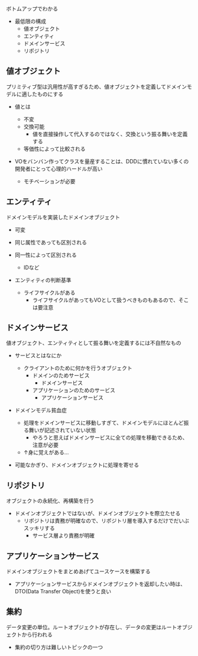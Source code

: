 ボトムアップでわかる

- 最低限の構成
  - 値オブジェクト
  - エンティティ
  - ドメインサービス
  - リポジトリ

## 値オブジェクト

プリミティブ型は汎用性が高すぎるため、値オブジェクトを定義してドメインモデルに適したものにする

- 値とは
  - 不変
  - 交換可能
    - 値を直接操作して代入するのではなく、交換という振る舞いを定義する
  - 等価性によって比較される

- VOをバンバン作ってクラスを量産することは、DDDに慣れていない多くの開発者にとって心理的ハードルが高い
  - モチベーションが必要

## エンティティ

ドメインモデルを実装したドメインオブジェクト

- 可変
- 同じ属性であっても区別される
- 同一性によって区別される
  - IDなど

- エンティティの判断基準
  - ライフサイクルがある
    - ライフサイクルがあってもVOとして扱うべきものもあるので、そこは要注意

## ドメインサービス

値オブジェクト、エンティティとして振る舞いを定義するには不自然なもの

- サービスとはなにか
  - クライアントのために何かを行うオブジェクト
    - ドメインのためサービス
      - ドメインサービス
    - アプリケーションのためのサービス
      - アプリケーションサービス

- ドメインモデル貧血症
  - 処理をドメインサービスに移動しすぎて、ドメインモデルにほとんど振る舞いが記述されていない状態
    - やろうと思えばドメインサービスに全ての処理を移動できるため、注意が必要
  - ↑身に覚えがある…

- 可能なかぎり、ドメインオブジェクトに処理を寄せる

## リポジトリ

オブジェクトの永続化、再構築を行う

- ドメインオブジェクトではないが、ドメインオブジェクトを際立たせる
  - リポジトリは責務が明確なので、リポジトリ層を導入するだけでだいぶスッキリする
    - サービス層より責務が明確

## アプリケーションサービス

ドメインオブジェクトをまとめあげてユースケースを構築する

- アプリケーションサービスからドメインオブジェクトを返却したい時は、DTO(Data Transfer Object)を使うと良い

## 集約

データ変更の単位。ルートオブジェクトが存在し、データの変更はルートオブジェクトから行われる

- 集約の切り方は難しいトピックの一つ
